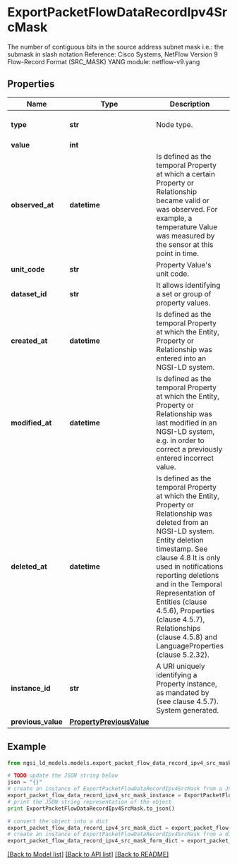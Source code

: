 # ExportPacketFlowDataRecordIpv4SrcMask

The number of contiguous bits in the source address subnet mask i.e.: the submask in slash notation  Reference: Cisco Systems, NetFlow Version 9 Flow-Record Format (SRC_MASK)  YANG module: netflow-v9.yang 

## Properties

Name | Type | Description | Notes
------------ | ------------- | ------------- | -------------
**type** | **str** | Node type.  | [optional] [default to 'Property']
**value** | **int** |  | 
**observed_at** | **datetime** | Is defined as the temporal Property at which a certain Property or Relationship became valid or was observed. For example, a temperature Value was measured by the sensor at this point in time.  | [optional] 
**unit_code** | **str** | Property Value&#39;s unit code.  | [optional] 
**dataset_id** | **str** | It allows identifying a set or group of property values.  | [optional] 
**created_at** | **datetime** | Is defined as the temporal Property at which the Entity, Property or Relationship was entered into an NGSI-LD system.  | [optional] [readonly] 
**modified_at** | **datetime** | Is defined as the temporal Property at which the Entity, Property or Relationship was last modified in an NGSI-LD system, e.g. in order to correct a previously entered incorrect value.  | [optional] [readonly] 
**deleted_at** | **datetime** | Is defined as the temporal Property at which the Entity, Property or Relationship was deleted from an NGSI-LD system.  Entity deletion timestamp. See clause 4.8 It is only used in notifications reporting deletions and in the Temporal Representation of Entities (clause 4.5.6), Properties (clause 4.5.7), Relationships (clause 4.5.8) and LanguageProperties (clause 5.2.32).  | [optional] [readonly] 
**instance_id** | **str** | A URI uniquely identifying a Property instance, as mandated by (see clause 4.5.7). System generated.  | [optional] [readonly] 
**previous_value** | [**PropertyPreviousValue**](PropertyPreviousValue.md) |  | [optional] 

## Example

```python
from ngsi_ld_models.models.export_packet_flow_data_record_ipv4_src_mask import ExportPacketFlowDataRecordIpv4SrcMask

# TODO update the JSON string below
json = "{}"
# create an instance of ExportPacketFlowDataRecordIpv4SrcMask from a JSON string
export_packet_flow_data_record_ipv4_src_mask_instance = ExportPacketFlowDataRecordIpv4SrcMask.from_json(json)
# print the JSON string representation of the object
print ExportPacketFlowDataRecordIpv4SrcMask.to_json()

# convert the object into a dict
export_packet_flow_data_record_ipv4_src_mask_dict = export_packet_flow_data_record_ipv4_src_mask_instance.to_dict()
# create an instance of ExportPacketFlowDataRecordIpv4SrcMask from a dict
export_packet_flow_data_record_ipv4_src_mask_form_dict = export_packet_flow_data_record_ipv4_src_mask.from_dict(export_packet_flow_data_record_ipv4_src_mask_dict)
```
[[Back to Model list]](../README.md#documentation-for-models) [[Back to API list]](../README.md#documentation-for-api-endpoints) [[Back to README]](../README.md)


